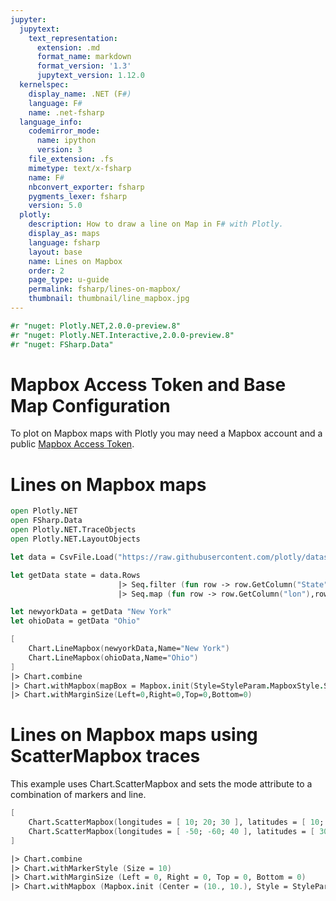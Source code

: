 ```yaml
---
jupyter:
  jupytext:
    text_representation:
      extension: .md
      format_name: markdown
      format_version: '1.3'
      jupytext_version: 1.12.0
  kernelspec:
    display_name: .NET (F#)
    language: F#
    name: .net-fsharp
  language_info:
    codemirror_mode:
      name: ipython
      version: 3
    file_extension: .fs
    mimetype: text/x-fsharp
    name: F#
    nbconvert_exporter: fsharp
    pygments_lexer: fsharp
    version: 5.0
  plotly:
    description: How to draw a line on Map in F# with Plotly.
    display_as: maps
    language: fsharp
    layout: base
    name: Lines on Mapbox
    order: 2
    page_type: u-guide
    permalink: fsharp/lines-on-mapbox/
    thumbnail: thumbnail/line_mapbox.jpg
---
```


```fsharp dotnet_interactive={"language": "fsharp"}
#r "nuget: Plotly.NET,2.0.0-preview.8"
#r "nuget: Plotly.NET.Interactive,2.0.0-preview.8"
#r "nuget: FSharp.Data"
```

# Mapbox Access Token and Base Map Configuration
To plot on Mapbox maps with Plotly you may need a Mapbox account and a public <a href="https://www.mapbox.com/studio">Mapbox Access Token</a>.


# Lines on Mapbox maps

```fsharp dotnet_interactive={"language": "fsharp"}
open Plotly.NET
open FSharp.Data
open Plotly.NET.TraceObjects
open Plotly.NET.LayoutObjects

let data = CsvFile.Load("https://raw.githubusercontent.com/plotly/datasets/master/us-cities-top-1k.csv")

let getData state = data.Rows
                        |> Seq.filter (fun row -> row.GetColumn("State") = state)
                        |> Seq.map (fun row -> row.GetColumn("lon"),row.GetColumn("lat"))

let newyorkData = getData "New York"
let ohioData = getData "Ohio"

[
    Chart.LineMapbox(newyorkData,Name="New York")
    Chart.LineMapbox(ohioData,Name="Ohio")
]
|> Chart.combine
|> Chart.withMapbox(mapBox = Mapbox.init(Style=StyleParam.MapboxStyle.StamenTerrain,Center=(-80.,41.),Zoom=3.))
|> Chart.withMarginSize(Left=0,Right=0,Top=0,Bottom=0)

```

# Lines on Mapbox maps using ScatterMapbox traces

This example uses Chart.ScatterMapbox and sets the mode attribute to a combination of markers and line.

```fsharp dotnet_interactive={"language": "fsharp"}
[
    Chart.ScatterMapbox(longitudes = [ 10; 20; 30 ], latitudes = [ 10; 20; 30 ], mode = StyleParam.Mode.Lines_Markers)
    Chart.ScatterMapbox(longitudes = [ -50; -60; 40 ], latitudes = [ 30; 10; -20 ], mode = StyleParam.Mode.Lines_Markers)
]

|> Chart.combine
|> Chart.withMarkerStyle (Size = 10)
|> Chart.withMarginSize (Left = 0, Right = 0, Top = 0, Bottom = 0)
|> Chart.withMapbox (Mapbox.init (Center = (10., 10.), Style = StyleParam.MapboxStyle.StamenTerrain, Zoom = 1.))

```
